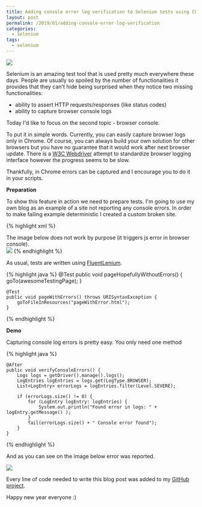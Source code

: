 ```yaml
---
title: Adding console error log verification to Selenium tests using Chrome
layout: post
permalink: /2019/01/adding-console-error-log-verification
categories:
  - Selenium
tags:
  - selenium 
---
```


![](/images/blog/Przechwytywanie.PNG)

Selenium is an amazing test tool that is used pretty much everywhere these days. People are usually so spoiled by the
number of functionalities it provides that they can't hide being surprised when they notice two missing functionalities:

* ability to assert HTTP requests/responses (like status codes)
* ability to capture browser console logs

Today I'd like to focus on the second topic - browser console.

To put it in simple words. Currently, you can easily capture browser logs only in Chrome. Of course, you can always
build your own solution for other browsers but you have no guarantee that it would work after next browser update. There
is a [W3C Webdriver](https://github.com/w3c/webdriver/issues/406) attempt to standardize browser logging interface
however the progress seems to be slow.

Thankfully, in Chrome errors can be captured and I encourage you to do it in your scripts.

**Preparation**

To show this feature in action we need to prepare tests. I'm going to use my own blog as an example of a site not
reporting any console errors. In order to make failing example deterministic I created a custom broken site.

{% highlight xml %}
<html>
<head>
    <title>Page</title>
</head>
<body>
<div>The image below does not work by purpose
    (it triggers js error in browser console).</div>
<img src="https://nonexisting.url">
</body>
</html>
{% endhighlight %}

As usual, tests are written using [FluentLenium](https://fluentlenium.com/).

{% highlight java %}
@Test
public void pageHopefullyWithoutErrors() {
goTo(awesomeTestingPage);
}

    @Test
    public void pageWithErrors() throws URISyntaxException {
        goToFileInResources("pageWithError.html");
    }
{% endhighlight %}

**Demo**

Capturing console log errors is pretty easy. You only need one method

{% highlight java %}

    @After
    public void verifyConsoleErrors() {
        Logs logs = getDriver().manage().logs();
        LogEntries logEntries = logs.get(LogType.BROWSER);
        List<LogEntry> errorLogs = logEntries.filter(Level.SEVERE);

        if (errorLogs.size() != 0) {
            for (LogEntry logEntry: logEntries) {
                System.out.println("Found error in logs: " + logEntry.getMessage() );
            }
            fail(errorLogs.size() + " Console error found");
        }
    }
{% endhighlight %}

And as you can see on the image below error was reported.

![](/images/blog/Przechwytywanie2.PNG)

Every line of code needed to write this blog post was added to
my [GitHub project](https://github.com/slawekradzyminski/AwesomeTesting/commit/51969357bf940c58821bc080dcc7c3588d69cf8e).

Happy new year everyone :)
